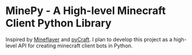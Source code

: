 # MinePy - A High-level Minecraft Client Python Library

Inspired by [Mineflayer](https://github.com/PrismarineJS/mineflayer) and [pyCraft](https://github.com/ammaraskar/pyCraft). 
I plan to develop this project as a high-level API for creating minecraft client bots in Python.